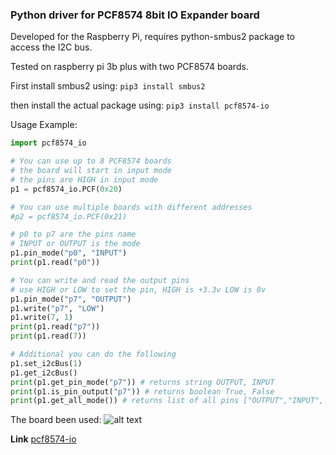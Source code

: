 ### **Python driver for PCF8574 8bit IO Expander board**
Developed for the Raspberry Pi, requires python-smbus2 package to access the I2C bus.

Tested on raspberry pi 3b plus with two PCF8574 boards.


First install smbus2 using:
`pip3 install smbus2` 

then install the actual package using:
`pip3 install pcf8574-io`


Usage Example:
```python
import pcf8574_io

# You can use up to 8 PCF8574 boards
# the board will start in input mode
# the pins are HIGH in input mode
p1 = pcf8574_io.PCF(0x20)

# You can use multiple boards with different addresses
#p2 = pcf8574_io.PCF(0x21)

# p0 to p7 are the pins name
# INPUT or OUTPUT is the mode
p1.pin_mode("p0", "INPUT")
print(p1.read("p0"))

# You can write and read the output pins
# use HIGH or LOW to set the pin, HIGH is +3.3v LOW is 0v
p1.pin_mode("p7", "OUTPUT")
p1.write("p7", "LOW")
p1.write(7, 1)
print(p1.read("p7"))
print(p1.read(7))

# Additional you can do the following
p1.set_i2cBus(1)
p1.get_i2cBus()
print(p1.get_pin_mode("p7")) # returns string OUTPUT, INPUT
print(p1.is_pin_output("p7")) # returns boolean True, False
print(p1.get_all_mode()) # returns list of all pins ["OUTPUT","INPUT",...etc]

```

The board been used:
![alt text](https://image.made-in-china.com/2f0j00CbvRKwBGGecA/Pcf8574-Io-Expansion-Board-I-O-Expander-I2c-Bus-Evaluation-Development-Module.jpg)

**Link**
[pcf8574-io](https://pypi.org/project/pcf8574-io/)


